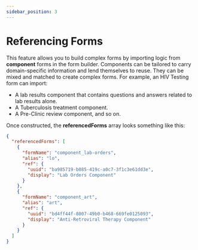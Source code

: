 ```yaml
---
sidebar_position: 3
---
```


# Referencing Forms

This feature allows you to build complex forms by importing logic from **component** forms in the form builder. Components can be tailored to carry domain-specific information and lend themselves to reuse. They can be mixed and matched to create complex forms. For example, an HIV Testing form can import:

- A lab results component that contains questions and answers related to lab results alone.
- A Tuberculosis treatment component.
- A Pre-Clinic review component, and so on.

Once constructed, the **referencedForms** array looks something like this:

```json
{
  "referencedForms": [
    {
      "formName": "component_lab-orders",
      "alias": "lo",
      "ref": {
        "uuid": "ba985719-b085-419c-a0c7-3f1c3e61dd3e",
        "display": "Lab Orders Component"
      }
    },
    {
      "formName": "component_art",
      "alias": "art",
      "ref": {
        "uuid": "bd4ff44f-8007-49b0-b468-669fe0125093",
        "display": "Anti-Retroviral Therapy Component"
      }
    }
  ]
}
```
